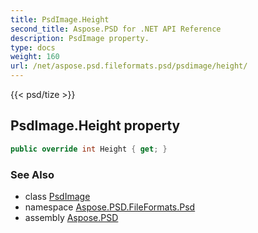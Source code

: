 ```yaml
---
title: PsdImage.Height
second_title: Aspose.PSD for .NET API Reference
description: PsdImage property. 
type: docs
weight: 160
url: /net/aspose.psd.fileformats.psd/psdimage/height/
---
```

{{< psd/tize >}}
## PsdImage.Height property

```csharp
public override int Height { get; }
```

### See Also

* class [PsdImage](../)
* namespace [Aspose.PSD.FileFormats.Psd](../../psdimage/)
* assembly [Aspose.PSD](../../../)


